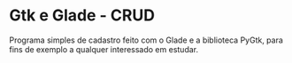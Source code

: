 # Gtk e Glade - CRUD
 Programa simples de cadastro feito com o Glade e a biblioteca PyGtk, para fins de exemplo a qualquer interessado em estudar.

